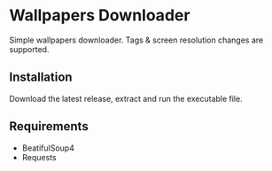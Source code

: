 # Wallpapers Downloader

Simple wallpapers downloader. 
Tags & screen resolution changes are supported.

## Installation

Download the latest release, extract and run the executable file.

## Requirements

- BeatifulSoup4
- Requests
